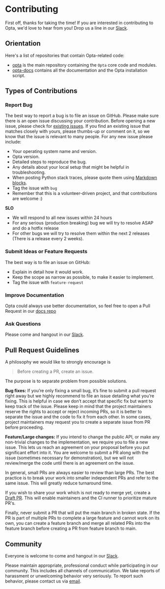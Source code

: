 # Contributing

First off, thanks for taking the time!
If you are interested in contributing to Opta, we'd love to hear from you! Drop us a line in our [Slack](https://slack.opta.dev/).

## Orientation

Here's a list of repositories that contain Opta-related code:

- [opta](https://github.com/run-x/opta)
  is the main repository containing the `Opta` core code and modules.
- [opta-docs](https://github.com/run-x/opta-docs) contains all the documentation and the Opta installation script.

## Types of Contributions

### Report Bug

The best way to report a bug is to file an issue on GitHub. Please make sure there is an open issue discussing your contribution. Before opening a new issue, please check for [existing issues](https://github.com/run-x/opta/issues). If you find an existing issue that matches closely with yours, please thumbs-up or comment on it, so we know that the issue is relevant to many people. For any new issue please include:

- Your operating system name and version.
- Opta version.
- Detailed steps to reproduce the bug.
- Any details about your local setup that might be helpful in troubleshooting.
- When posting Python stack traces, please quote them using
[Markdown blocks](https://help.github.com/articles/creating-and-highlighting-code-blocks/).
- Tag the issue with `bug`
- Remember that this is a volunteer-driven project, and that contributions are welcome :)

**SLO**

- We will respond to all new issues within 24 hours
- For any serious (production breaking) bug we will try to resolve ASAP and do a hotfix release
- For other bugs we will try to resolve them within the next 2 releases (There is a release every 2 weeks).

### Submit Ideas or Feature Requests

The best way is to file an issue on GitHub:

- Explain in detail how it would work.
- Keep the scope as narrow as possible, to make it easier to implement.
- Tag the issue with `feature-request`

### Improve Documentation

Opta could always use better documentation, so feel free to open a Pull Request in our [docs repo](https://github.com/run-x/opta-docs)

### Ask Questions

Please come and hangout in our [Slack](https://slack.opta.dev/).

## Pull Request Guidelines

A philosophy we would like to strongly encourage is

> Before creating a PR, create an issue.

The purpose is to separate problem from possible solutions.

**Bug fixes:** If you’re only fixing a small bug, it’s fine to submit a pull request right away but we highly recommend to file an issue detailing what you’re fixing. This is helpful in case we don’t accept that specific fix but want to keep track of the issue. Please keep in mind that the project maintainers reserve the rights to accept or reject incoming PRs, so it is better to separate the issue and the code to fix it from each other. In some cases, project maintainers may request you to create a separate issue from PR before proceeding.

**Feature/Large changes:** If you intend to change the public API, or make any non-trivial changes to the implementation, we require you to file a new issue. This lets us reach an agreement on your proposal before you put significant effort into it. You are welcome to submit a PR along with the issue (sometimes necessary for demonstration), but we will not review/merge the code until there is an agreement on the issue.

In general, small PRs are always easier to review than large PRs. The best practice is to break your work into smaller independent PRs and refer to the same issue. This will greatly reduce turnaround time.

If you wish to share your work which is not ready to merge yet, create a [Draft PR](https://github.blog/2019-02-14-introducing-draft-pull-requests/). This will enable maintainers and the CI runner to prioritize mature PR's.

Finally, never submit a PR that will put the main branch in broken state. If the PR is part of multiple PRs to complete a large feature and cannot work on its own, you can create a feature branch and merge all related PRs into the feature branch before creating a PR from feature branch to main.

## Community
Everyone is welcome to come and hangout in our [Slack](https://slack.opta.dev/).

Please maintain appropriate, professional conduct while participating in our community. This includes all channels of communication. We take reports of harassment or unwelcoming behavior very seriously. To report such behavior, please contact us via [email](mailto:info@runx.dev).
